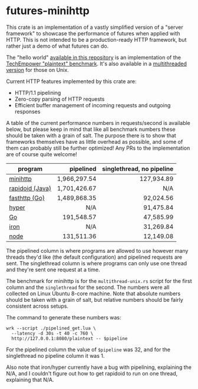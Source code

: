 # futures-minihttp

This crate is an implementation of a vastly simplified version of a "server
framework" to showcase the performance of futures when applied with HTTP. This
is not intended to be a production-ready HTTP framework, but rather just a demo
of what futures can do.

The "hello world" [available in this repository][singlethread] is an
implementation of the [TechEmpower "plaintext" benchmark][techem]. It's also
available in a [multithreaded version][multithread-unix] for those on Unix.

[singlethread]: https://github.com/alexcrichton/futures-rs/blob/master/futures-minihttp/src/bin/singlethread.rs
[techem]: https://www.techempower.com/benchmarks/#section=data-r12&hw=peak&test=plaintext
[multithread-unix]: https://github.com/alexcrichton/futures-rs/blob/master/futures-minihttp/src/bin/multithread-unix.rs

Current HTTP features implemented by this crate are:

* HTTP/1.1 pipelining
* Zero-copy parsing of HTTP requests
* Efficient buffer management of incoming requests and outgoing responses

A table of the current performance numbers in requests/second is available
below, but please keep in mind that like all benchmark numbers these should be
taken with a grain of salt. The purpose there is to show that frameworks
themselves have as little overhead as possible, and some of them can probably
still be further optimized! Any PRs to the implementation are of course quite
welcome!

|   program                     | pipelined    | singlethread, no pipeline |
|-------------------------------|-------------:|--------------------------:|
| [minihttp][multithread-unix]  | 1,966,297.54 |                127,934.89 |
| [rapidoid (Java)][rapidoid]   | 1,701,426.67 |                       N/A |
| [fasthttp (Go)][fasthttp]     | 1,489,868.35 |                 92,024.56 |
| [hyper]                       |          N/A |                 91,475.84 |
| [Go][go-std]                  |   191,548.57 |                 47,585.99 |
| [iron]                        |          N/A |                 31,269.84 |
| [node]                        |   131,511.36 |                 12,149.08 |

[fasthttp]: https://github.com/TechEmpower/FrameworkBenchmarks/tree/master/frameworks/Go/fasthttp
[hyper]: https://github.com/aturon/async-benches/blob/master/techempower-6/hyper-master/src/main.rs
[iron]: https://github.com/aturon/async-benches/blob/master/techempower-6/iron/src/main.rs
[rapidoid]: https://github.com/TechEmpower/FrameworkBenchmarks/tree/master/frameworks/Java/rapidoid
[go-std]: https://github.com/TechEmpower/FrameworkBenchmarks/tree/master/frameworks/Go/go-std
[node]: https://github.com/TechEmpower/FrameworkBenchmarks/tree/master/frameworks/JavaScript/nodejs

The pipelined column is where programs are allowed to use however many threads
they'd like (the default configuration) and pipelined requests are sent. The
singlethread column is where programs can only use one thread and they're sent
one request at a time.

The benchmark for minihttp is for the `multithread-unix.rs` script for the first
column and the `singlethread` for the second. The numbers were all collected on
Linux Ubuntu 8-core machine. Note that absolute numbers should be taken with a
grain of salt, but relative numbers should be fairly consistent across setups.

The command to generate these numbers was:

```
wrk --script ./pipelined_get.lua \
  --latency -d 30s -t 40 -c 760 \
  http://127.0.0.1:8080/plaintext -- $pipeline
```

For the pipelined column the value of `$pipeline` was 32, and for the
singlethread no pipeline column it was 1.

Also note that iron/hyper currently have a bug with pipelining, explaining the
N/A, and I couldn't figure out how to get rapidoid to run on one thread,
explaining that N/A.
